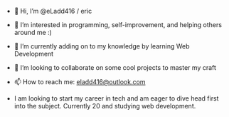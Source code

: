 - 👋 Hi, I’m @eLadd416 / eric
- 👀 I’m interested in programming, self-improvement, and helping others around me :)
- 🌱 I’m currently adding on to my knowledge by learning Web Development 
- 💞️ I’m looking to collaborate on some cool projects to master my craft
- 📫 How to reach me: eladd416@outlook.com

- I am looking to start my career in tech and am eager to dive head first into the subject. Currently 20 and studying web development. 
<!---
eLadd416/eLadd416 is a ✨ special ✨ repository because its `README.md` (this file) appears on your GitHub profile.
You can click the Preview link to take a look at your changes.
--->

